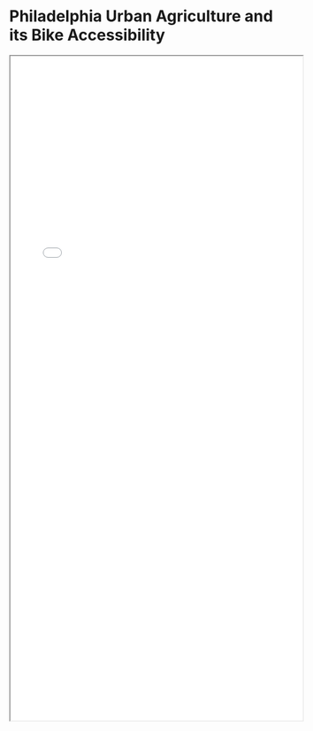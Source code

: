 # Philadelphia Urban Agriculture and its Bike Accessibility

<iframe src="philly_UA_gardens_bikenet.html" height="1200" width="105%"></iframe>
